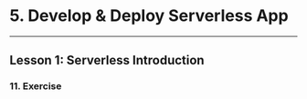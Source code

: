 # 5. Develop & Deploy Serverless App
___

## Lesson 1: Serverless Introduction

### 11. Exercise 



